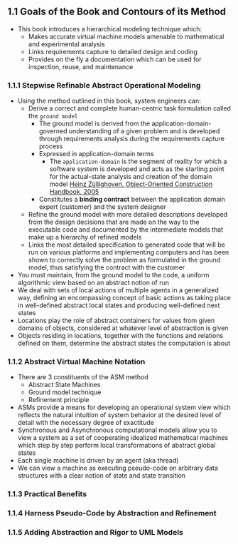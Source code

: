 ## 1.1 Goals of the Book and Contours of its Method

- This book introduces a hierarchical modeling technique which:
	- Makes accurate virtual machine models amenable to mathematical and experimental analysis
	- Links requirements capture to detailed design and coding
	- Provides on the fly a documentation which can be used for inspection, reuse, and maintenance

### 1.1.1 Stepwise Refinable Abstract Operational Modeling

- Using the method outlined in this book, system engineers can:
	- Derive a correct and complete human-centric task formulation called the `ground model`
		- The ground model is derived from the application-domain-governed understanding of a given problem and is developed through requirements analysis during the requirements capture process
		- Expressed in application-domain terms
			- The `application-domain` is the segment of reality for which a software system is developed and acts as the starting point for the actual-state analysis and creation of the domain model [Heinz Züllighoven, Object-Oriented Construction Handbook, 2005](https://www.sciencedirect.com/topics/computer-science/application-domain)
		- Constitutes a **binding contract** between the application domain expert (customer) and the system designer
	- Refine the ground model with more detailed descriptions developed from the design decisions that are made on the way to the executable code and documented by the intermediate models that make up a hierarchy of refined models
	- Links the most detailed specification to generated code that will be run on various platforms and implementing computers and has been shown to correctly solve the problem as formulated in the ground model, thus satisfying the contract with the customer
- You must maintain, from the ground model to the code, a uniform algorithmic view based on an abstract notion of run
- We deal with sets of local actions of multiple agents in a generalized way, defining an encompassing concept of basic actions as taking place in well-defined abstract local states and producing well-defined next states
- Locations play the role of abstract containers for values from given domains of objects, considered at whatever level of abstraction is given
- Objects residing in locations, together with the functions and relations defined on them, determine the abstract states the computation is about

### 1.1.2 Abstract Virtual Machine Notation

- There are 3 constituents of the ASM method
	-  Abstract State Machines
	- Ground model technique
	- Refinement principle
- ASMs provide a means for developing an operational system view which reflects the natural intuition of system behavior at the desired level of detail with the necessary degree of exactitude
- Synchronous and Asynchronous computational models allow you to view a system as a set of cooperating idealized mathematical machines which step by step perform local transformations of abstract global states
- Each single machine is driven by an agent (aka thread)
- We can view a machine as executing pseudo-code on arbitrary data structures with a clear notion of state and state transition

### 1.1.3 Practical Benefits

### 1.1.4 Harness Pseudo-Code by Abstraction and Refinement

### 1.1.5 Adding Abstraction and Rigor to UML Models